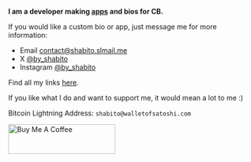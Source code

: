**I am a developer making [apps](/cb-apps.md) and bios for CB.**

If you would like a custom bio or app, just message me for more information:

- Email [contact@shabito.slmail.me](mailto:contact@shabito.slmail.me)
- X [@by_shabito](https://x.com/by_shabito)
- Instagram [@by_shabito](https://instagram.com/by_shabito)

Find all my links [here](https://linktr.ee/shabito).

If you like what I do and want to support me, it would mean a lot to me :)

Bitcoin Lightning Address: `shabito@walletofsatoshi.com`

<a href="https://www.buymeacoffee.com/shabito" target="_blank"><img src="https://cdn.buymeacoffee.com/buttons/v2/default-yellow.png" alt="Buy Me A Coffee" style="height: 60px !important;width: 217px !important;" ></a>
